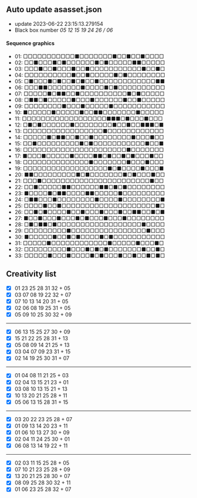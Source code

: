 ## Auto update asasset.json

* update 2023-06-22 23:15:13.279154
* Black box number _05 12 15 19 24 26 / 06_
#### Sequence graphics

* 01: □□□□□□□□□□□■□□□□□□□■□□■□□■□□□□
* 02: □□■□□□■□■□□□□□□■□■□□□□□■■□□□□□
* 03: □□□■□□■□□□■□□■□□□□□□□□□□□■□□■□
* 04: □□□□□□□□□□■□□■□□□□□■□■□□□□□□□□
* 05: □■□□□■□■□□■□■□□■□□□□□□□□□□□□■■
* 06: □□□■■□□□□□□□■□□□□■□■□□□□□□□□□□
* 07: □□□□□■□■■□□■□□□□□□□□□□■□■□□□□□
* 08: □■■□■□□□□□■□□□■□□□□□□■□□■□□□□□
* 09: □□□□□□□□■□□□■□□□□□■□□□□□□□□□□□
* 10: ■□□□□□■□□□□□■□□■■□□□□□□□■□□□□□
* 11: □□□□□□□□□□□□□□□□□□■■■□■□□□■□□□
* 12: □■□■□□□□□□■□□□□□□□□■□□■□□■■■□■
* 13: □□□□□□□□□□□□□□□□□■□□□□□□□□□□□□
* 14: □□□□□■□■■□□■□□■□□□□□□□□■□□□■□□
* 15: □□■□□□□□□□□□■□■□□□□□□□□□□□■□□■
* 16: □□□□□□□□□□□□□□□□□□□□□□■□□□□□□□
* 17: ■□□□■□□□□□■□□□□■■□■□□■□■□□□■□□
* 18: □□□□□□□□□□□□□□■□□□□□□□■□□□■□□□
* 19: □□□□□□□□□□□□□□□□□□■□■□□□□■□□□■
* 20: ■■□□□□□□□□□■□■□□□□□□□■□■□□□■□□
* 21: □□□■□□□□□□□□□□□□□□□□□□□□□□□■□□
* 22: □□■□□□□□■■□□□□□□■■□■□■□□□□□□□□
* 23: ■□□□□■□■■□□□□■■□□□□□■□□□□□□□□□
* 24: □■■□□□■□□□□□□□□■□□□□■□□□□□□□□■
* 25: □□□□■□□■□□□□□□□□□□□□□□□□□□□□■□
* 26: □□■□■□□□□■□□■□□□■□□□■□□■■□□■□■
* 27: ■□□■□□□■□□□■□■□□□■□□□■□□□□□□□□
* 28: □■□■■□■□□□□□□□□□□□□□□□□□□■□□□□
* 29: □□□□□□□□□■□□□□□□□□□□□□□□□□■□□□
* 30: ■□□□□□■□□■□■□□□□■□■□□□□□□□□□□□
* 31: □□□□□■□□□□□□□□□□□□■□□□□□■□□□■□
* 32: □□□□□□□□□■□□□■□■□■□□□□□□□■□□■□
* 33: □□□□□■□□□■□□□□■□■□□□■□□■□□■□■□
## Creativity list

- [x] 01 23 25 28 31 32 + 05
- [x] 03 07 08 19 22 32 + 07
- [x] 07 10 13 14 20 31 + 05
- [x] 02 06 08 19 25 31 + 05
- [x] 05 09 10 25 30 32 + 09
***
- [x] 06 13 15 25 27 30 + 09
- [x] 15 21 22 25 28 31 + 13
- [x] 05 08 09 14 21 25 + 13
- [x] 03 04 07 09 23 31 + 15
- [x] 02 14 19 25 30 31 + 07
***
- [x] 01 04 08 11 21 25 + 03
- [x] 02 04 13 15 21 23 + 01
- [x] 03 08 10 13 15 21 + 13
- [x] 10 13 20 21 25 28 + 11
- [x] 05 06 13 15 28 31 + 15
***
- [x] 03 20 22 23 25 28 + 07
- [x] 01 09 13 14 20 23 + 11
- [x] 01 06 10 13 27 30 + 09
- [x] 02 04 11 24 25 30 + 01
- [x] 06 08 13 14 19 22 + 11
***
- [x] 02 03 11 15 25 28 + 05
- [x] 07 10 21 23 25 28 + 09
- [x] 13 20 21 25 28 30 + 07
- [x] 08 09 25 28 30 32 + 11
- [x] 01 06 23 25 28 32 + 07
